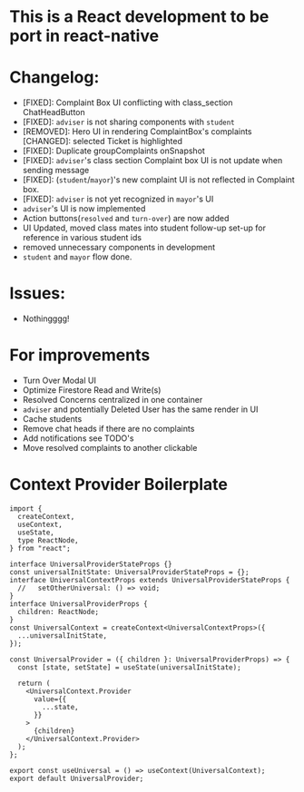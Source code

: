 # This is a React development to be port in react-native

# Changelog:

- [FIXED]: Complaint Box UI conflicting with class_section ChatHeadButton
- [FIXED]: `adviser` is not sharing components with `student`
- [REMOVED]: Hero UI in rendering ComplaintBox's complaints [CHANGED]: selected Ticket is highlighted
- [FIXED]: Duplicate groupComplaints onSnapshot
- [FIXED]: `adviser`'s class section Complaint box UI is not update when sending message
- [FIXED]: (`student`/`mayor`)'s new complaint UI is not reflected in Complaint box.
- [FIXED]: `adviser` is not yet recognized in `mayor`'s UI
- `adviser`'s UI is now implemented
- Action buttons(`resolved` and `turn-over`) are now added
- UI Updated, moved class mates into student follow-up set-up for reference in various student ids
- removed unnecessary components in development
- `student` and `mayor` flow done.

# Issues:

- Nothingggg!

# For improvements

- Turn Over Modal UI
- Optimize Firestore Read and Write(s)
- Resolved Concerns centralized in one container
- `adviser` and potentially Deleted User has the same render in UI
- Cache students
- Remove chat heads if there are no complaints
- Add notifications see TODO's
- Move resolved complaints to another clickable

# Context Provider Boilerplate

```
import {
  createContext,
  useContext,
  useState,
  type ReactNode,
} from "react";

interface UniversalProviderStateProps {}
const universalInitState: UniversalProviderStateProps = {};
interface UniversalContextProps extends UniversalProviderStateProps {
  //   setOtherUniversal: () => void;
}
interface UniversalProviderProps {
  children: ReactNode;
}
const UniversalContext = createContext<UniversalContextProps>({
  ...universalInitState,
});

const UniversalProvider = ({ children }: UniversalProviderProps) => {
  const [state, setState] = useState(universalInitState);

  return (
    <UniversalContext.Provider
      value={{
        ...state,
      }}
    >
      {children}
    </UniversalContext.Provider>
  );
};

export const useUniversal = () => useContext(UniversalContext);
export default UniversalProvider;
```
